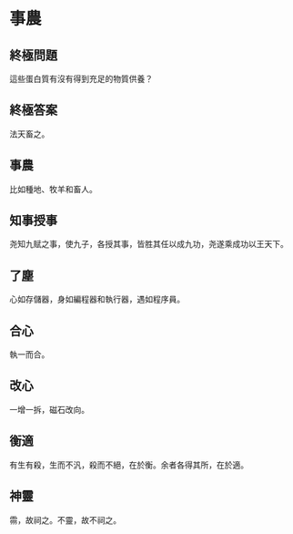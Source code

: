 # 事農

## 終極問題

這些蛋白質有沒有得到充足的物質供養？

## 終極答案

法天畜之。

## 事農

比如種地、牧羊和畜人。

## 知事授事

尧知九赋之事，使九子，各授其事，皆胜其任以成九功，尧遂乘成功以王天下。

## 了塵

心如存儲器，身如編程器和執行器，遇如程序員。

## 合心

執一而合。

## 改心

一增一拆，磁石改向。

## 衡適

有生有殺，生而不汎，殺而不絕，在於衡。余者各得其所，在於適。

## 神靈

霛，故祠之。不靈，故不祠之。
